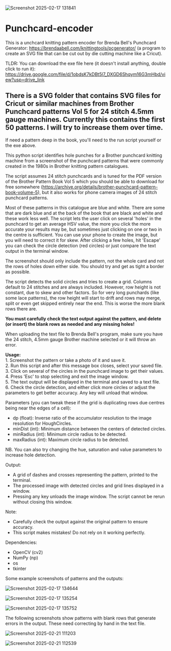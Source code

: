 
![Screenshot 2025-02-17 131841](https://github.com/user-attachments/assets/0a71be13-a8e6-49b7-93bc-f9370739cca2)

# Punchcard-encoder  

This is a unchcard knitting pattern encoder for Brenda Bell's Punchcard Generator: https://brendaabell.com/knittingtools/pcgenerator/ (a program to create an SVG file that can be cut out by die cutting machine like a Cricut).

TLDR: You can download the exe file here (it doesn't install anything, double click to run it): https://drive.google.com/file/d/1obdsK7kDBt5l7_DXGD6Shqym16G3mHbd/view?usp=drive_link

There is a SVG folder that contains SVG files for Cricut or similar machines from Brother Punchcard patterns Vol 5 for 24 stitch 4.5mm gauge machines. Currently this contains the first 50 patterns. I will try to increase them over time.
--
If need a pattern deep in the book, you'll need to the run script yourself or the exe above. 

This python script identifies hole punches for a Brother punchcard knitting machine from a screenshot of the punchcard patterns that were commonly created in the 1980s in Brother knitting pattern catalogues.

The script assumes 24 stitch punchcards and is tuned for the PDF version of the Brother Pattern Book Vol 5 which you should be able to download for free somewhere (https://archive.org/details/brother-punchcard-pattern-book-volume-5), but it also works for phone camera images of 24 stitch punchcard patterns.

Most of these patterns in this catalogue are blue and white. There are some that are dark blue and at the back of the book that are black and white and these work less well. The script lets the user click on several 'holes' in the punchcard to get an average HSV value, the more you click the more accurate your results may be, but sometimes just clicking on one or two in the centre is sufficient. You can use your phone to create the image, but you will need to correct it for skew. After clicking a few holes, hit 'Escape' you can check the circle detection (red circles) or just compare the text output in the terminal window.

The screenshot should only include the pattern, not the whole card and not the rows of holes down either side. You should try and get as tight a border as possible.

The script detects the solid circles and tries to create a grid. Columns default to 24 stitches and are always included. However, row height is not constant, due to skew and other factors. So for very long punchards (like some lace patterns), the row height will start to drift and rows may merge, split or even get skipped entirely near the end. This is worse the more blank rows there are. 

**You must carefully check the text output against the pattern, and delete (or insert) the blank rows as needed and any missing holes!**

When uploading the text file to Brenda Bell's program, make sure you have the 24 stitch, 4.5mm gauge Brother machine selected or it will throw an error.

**Usage:**  
        1. Screenshot the pattern or take a photo of it and save it.  
        2. Run this script and after this message box closes, select your saved file.  
        3. Click on several of the circles in the punchcard image to get their values.  
        4. Press 'Esc' to stop selecting and exit the image window.  
        5. The text output will be displayed in the terminal and saved to a text file.  
        6. Check the circle detection, and either click more circles or adjust the parameters to get better accuracy. Any key will unload that window.  

Parameters (you can tweak these if the grid is duplicating rows due centres being near the edges of a cell):  
- dp (float): Inverse ratio of the accumulator resolution to the image resolution for HoughCircles.
- minDist (int): Minimum distance between the centers of detected circles.
- minRadius (int): Minimum circle radius to be detected.
- maxRadius (int): Maximum circle radius to be detected.
  
NB. You can also try changing the hue, saturation and value parameters to increase hole detection.

Output:
- A grid of dashes and crosses representing the pattern, printed to the terminal.
- The processed image with detected circles and grid lines displayed in a window.
- Pressing any key unloads the image window. The script cannot be rerun without closing this window.

Note:
- Carefully check the output against the original pattern to ensure accuracy.
- This script makes mistakes! Do not rely on it working perfectly.

Dependencies:
- OpenCV (cv2)
- NumPy (np)
- os
- tkinter

Some example screenshots of patterns and the outputs:

![Screenshot 2025-02-17 134644](https://github.com/user-attachments/assets/d488c705-6495-49f3-ab26-6ce41788bcc3)


![Screenshot 2025-02-17 135254](https://github.com/user-attachments/assets/33a5d176-6fd6-4eee-875b-d0dd71548dee)


![Screenshot 2025-02-17 135752](https://github.com/user-attachments/assets/67f59388-6b12-4583-aff8-2e3902fd6ace)

The following screenshots show patterns with blank rows that generate errors in the output. These need correcting by hand in the text file.

![Screenshot 2025-02-21 111203](https://github.com/user-attachments/assets/2486d259-9f96-49d5-abaa-e73e4502d009)  


![Screenshot 2025-02-21 112539](https://github.com/user-attachments/assets/9044a1fb-141f-43f3-928b-44ccdf1c0bf1)

